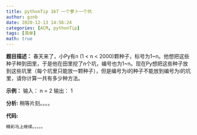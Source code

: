 ```yaml
---
title: pythonTip 167 一个萝卜一个坑
author: gznb
date: 2020-12-13 14:56:24
categories: [ACM, pythonTip]
tags: [简单]
math: true
---
```


**题目描述：**
春天来了，小Py有n (1 < n < 2000)颗种子，标号为1~n。他想把这些种子种到田里，于是他在田里挖了n个坑，编号也为1~n。现在Py想把这些种子放到这些坑里（每个坑里只能放一颗种子），但是编号为i的种子不能放到编号为i的坑里，请你计算一共有多少种方法。

**示例：**
输入：
n = 2
输出：
1


**分析:**
稍等片刻。。。。

**代码:**
```python
精彩马上继续。。。。。
```
